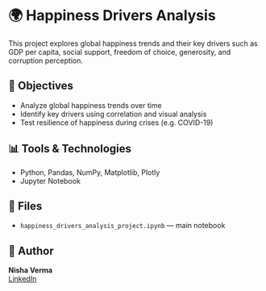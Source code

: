 # 🌍 Happiness Drivers Analysis

This project explores global happiness trends and their key drivers such as GDP per capita, social support, freedom of choice, generosity, and corruption perception.

## 📌 Objectives
- Analyze global happiness trends over time  
- Identify key drivers using correlation and visual analysis  
- Test resilience of happiness during crises (e.g. COVID-19)

## 📊 Tools & Technologies
- Python, Pandas, NumPy, Matplotlib, Plotly
- Jupyter Notebook

## 📁 Files
- `happiness_drivers_analysis_project.ipynb` — main notebook

## 📌 Author
**Nisha Verma**  
[LinkedIn](https://www.linkedin.com/in/nisha-verma-237a507)
